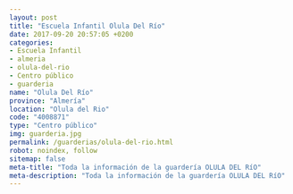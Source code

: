 ```yaml
---
layout: post
title: "Escuela Infantil Olula Del Río"
date: 2017-09-20 20:57:05 +0200
categories:
- Escuela Infantil
- almeria
- olula-del-rio
- Centro público
- guarderia
name: "Olula Del Río"
province: "Almería"
location: "Olula del Rio"
code: "4008871"
type: "Centro público"
img: guarderia.jpg
permalink: /guarderias/olula-del-rio.html
robot: noindex, follow
sitemap: false
meta-title: "Toda la información de la guardería OLULA DEL RíO"
meta-description: "Toda la información de la guardería OLULA DEL RíO"
---
```

